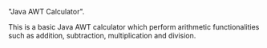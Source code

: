 "Java AWT Calculator".


This is a basic Java AWT calculator which perform arithmetic functionalities such as addition, subtraction, multiplication and division. 
